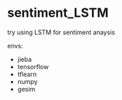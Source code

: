 # sentiment_LSTM

try using LSTM for sentiment anaysis

envs: 

- jieba
- tensorflow
- tflearn
- numpy
- gesim
